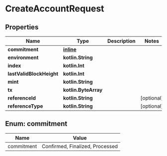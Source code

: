 
# CreateAccountRequest

## Properties
Name | Type | Description | Notes
------------ | ------------- | ------------- | -------------
**commitment** | [**inline**](#Commitment) |  | 
**environment** | **kotlin.String** |  | 
**index** | **kotlin.Int** |  | 
**lastValidBlockHeight** | **kotlin.Int** |  | 
**mint** | **kotlin.String** |  | 
**tx** | **kotlin.ByteArray** |  | 
**referenceId** | **kotlin.String** |  |  [optional]
**referenceType** | **kotlin.String** |  |  [optional]


<a name="Commitment"></a>
## Enum: commitment
Name | Value
---- | -----
commitment | Confirmed, Finalized, Processed



